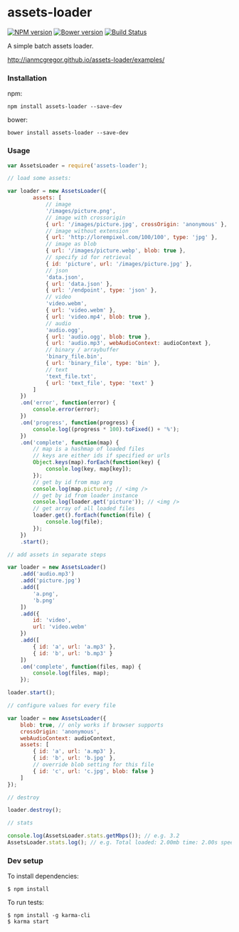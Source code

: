 # assets-loader

[![NPM version](https://badge.fury.io/js/assets-loader.svg)](http://badge.fury.io/js/assets-loader) [![Bower version](https://badge.fury.io/bo/assets-loader.svg)](http://badge.fury.io/bo/assets-loader) [![Build Status](https://secure.travis-ci.org/ianmcgregor/assets-loader.png)](https://travis-ci.org/ianmcgregor/assets-loader)

A simple batch assets loader.

<http://ianmcgregor.github.io/assets-loader/examples/>

### Installation

npm:
```
npm install assets-loader --save-dev
```
bower:
```
bower install assets-loader --save-dev
```

### Usage

```javascript
var AssetsLoader = require('assets-loader');

// load some assets:

var loader = new AssetsLoader({
        assets: [
            // image
            '/images/picture.png',
            // image with crossorigin
            { url: '/images/picture.jpg', crossOrigin: 'anonymous' },
            // image without extension
            { url: 'http://lorempixel.com/100/100', type: 'jpg' },
            // image as blob
            { url: '/images/picture.webp', blob: true },
            // specify id for retrieval
            { id: 'picture', url: '/images/picture.jpg' },
            // json
            'data.json',
            { url: 'data.json' },
            { url: '/endpoint', type: 'json' },
            // video
            'video.webm',
            { url: 'video.webm' },
            { url: 'video.mp4', blob: true },
            // audio
            'audio.ogg',
            { url: 'audio.ogg', blob: true },
            { url: 'audio.mp3', webAudioContext: audioContext },
            // binary / arraybuffer
            'binary_file.bin',
            { url: 'binary_file', type: 'bin' },
            // text
            'text_file.txt',
            { url: 'text_file', type: 'text' }
        ]
    })
    .on('error', function(error) {
        console.error(error);
    })
    .on('progress', function(progress) {
        console.log((progress * 100).toFixed() + '%');
    })
    .on('complete', function(map) {
        // map is a hashmap of loaded files
        // keys are either ids if specified or urls
        Object.keys(map).forEach(function(key) {
            console.log(key, map[key]);
        });
        // get by id from map arg
        console.log(map.picture); // <img />
        // get by id from loader instance
        console.log(loader.get('picture')); // <img />
        // get array of all loaded files
        loader.get().forEach(function(file) {
            console.log(file);
        });
    })
    .start();

// add assets in separate steps

var loader = new AssetsLoader()
    .add('audio.mp3')
    .add('picture.jpg')
    .add([
        'a.png',
        'b.png'
    ])
    .add({
        id: 'video',
        url: 'video.webm'
    })
    .add([
        { id: 'a', url: 'a.mp3' },
        { id: 'b', url: 'b.mp3' }
    ])
    .on('complete', function(files, map) {
        console.log(files, map);
    });

loader.start();

// configure values for every file

var loader = new AssetsLoader({
    blob: true, // only works if browser supports
    crossOrigin: 'anonymous',
    webAudioContext: audioContext,
    assets: [
        { id: 'a', url: 'a.mp3' },
        { id: 'b', url: 'b.jpg' },
        // override blob setting for this file
        { id: 'c', url: 'c.jpg', blob: false }
    ]
});

// destroy

loader.destroy();

// stats

console.log(AssetsLoader.stats.getMbps()); // e.g. 3.2
AssetsLoader.stats.log(); // e.g. Total loaded: 2.00mb time: 2.00s speed: 1.00mbps
```

### Dev setup

To install dependencies:

```
$ npm install
```

To run tests:

```
$ npm install -g karma-cli
$ karma start
```
